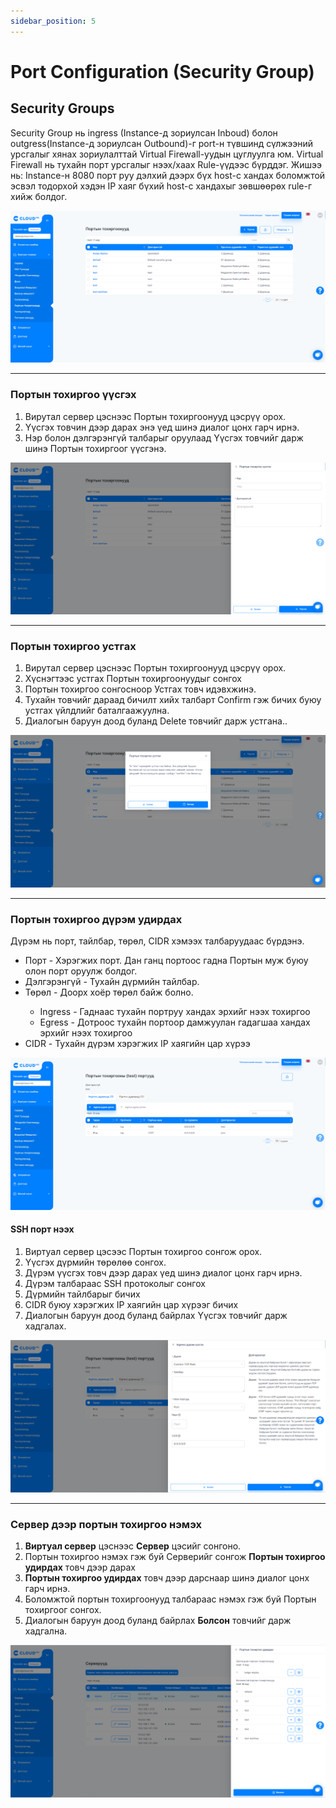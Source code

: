 ```yaml
---
sidebar_position: 5
---
```


# Port Configuration (Security Group)

## Security Groups
Security Group нь ingress (Instance-д зориулсан Inboud) болон outgress(Instance-д зориулсан Outbound)-г port-н түвшинд сүлжээний урсгалыг хянах зориулалттай Virtual Firewall-уудын цуглуулга юм. Virtual Firewall нь тухайн порт урсгалыг нээх/хаах Rule-үүдээс бүрддэг. Жишээ нь: Instance-н 8080 порт руу дэлхий дээрх бүх host-с хандах боломжтой эсвэл тодорхой хэдэн IP хаяг бүхий host-с хандахыг зөвшөөрөх rule-г хийж болдог.

  ![sg-1](./img/security/Security-group-1.png)

<hr></hr>

### Портын тохиргоо үүсгэх

<ol>
    <li>Вирутал сервер цэснээс Портын тохиргоонууд цэсрүү орох.</li>
    <li>Үүсгэх товчин дээр дарах энэ үед шинэ диалог цонх гарч ирнэ.</li>
    <li>Нэр болон дэлгэрэнгүй талбарыг оруулаад Үүсгэх товчийг дарж шинэ Портын тохиргоог үүсгэнэ.</li>
</ol>

  ![sg-2](./img/security/Security-group-2.png)

<hr></hr>

### Портын тохиргоо устгах

<ol>
    <li>Вирутал сервер цэснээс Портын тохиргоонууд цэсрүү орох.</li>
    <li>Хүснэгтээс устгах Портын тохиргоонуудыг сонгох</li>
    <li>Портын тохиргоо сонгосноор Устгах товч идэвхжинэ.</li>
    <li>Тухайн товчийг дараад бичилт хийх талбарт Confirm гэж бичих буюу устгах үйлдлийг баталгаажуулна.</li>
    <li>Диалогын баруун доод буланд Delete товчийг дарж устгана..</li>
</ol>

  ![sg-3](./img/security/Security-group-3.png)

<hr></hr>

### Портын тохиргоо дүрэм удирдах

Дүрэм нь порт, тайлбар, төрөл, CIDR  хэмээх талбаруудаас бүрдэнэ.

<ul>
    <li>Порт - Хэрэгжих порт. Дан ганц портоос гадна Портын муж буюу олон порт оруулж болдог.</li>
    <li>Дэлгэрэнгүй - Тухайн дүрмийн тайлбар.</li>
    <li>Төрөл - Доорх хоёр төрөл байж болно.</li>
    <ul>
        <li>Ingress - Гаднаас тухайн портруу хандах эрхийг нээх тохиргоо</li>
        <li>Egress - Дотроос тухайн портоор дамжуулан гадагшаа хандах эрхийг нээх тохиргоо</li>
    </ul>
    <li>CIDR - Тухайн дүрэм хэрэгжих IP хаягийн цар хүрээ</li>
</ul>

  ![sg-4](./img/security/Security-group-4.png)

#### SSH порт нээх

<ol>
    <li>Виртуал сервер цэсээс Портын тохиргоо сонгож орох.</li>
    <li>Үүсгэх дүрмийн төрөлөө сонгох.</li>
    <li>Дүрэм үүсгэх товч дээр дарах үед шинэ диалог цонх гарч ирнэ.</li>
    <li>Дүрэм талбараас SSH протоколыг сонгох</li>
    <li>Дүрмийн тайлбарыг бичих</li>
    <li>CIDR буюу хэрэгжих IP хаягийн цар хүрээг бичих</li>
    <li>Диалогын баруун доод буланд байрлах Үүсгэх товчийг дарж хадгалах.</li>
</ol>

  ![sg-5](./img/security/Security-group-5.png)

<hr></hr>

### Сервер дээр портын тохиргоо нэмэх

<ol>
    <li><b>Виртуал сервер</b> цэснээс <b>Сервер</b> цэсийг сонгоно.</li>
    <li>Портын тохиргоо нэмэх гэж буй Серверийг сонгож <b>Портын тохиргоо удирдах</b> товч дээр дарах</li>
    <li><b>Портын тохиргоо удирдах</b> товч дээр дарснаар шинэ диалог цонх гарч ирнэ.</li>
    <li>Боломжтой портын тохиргоонууд талбараас нэмэх гэж буй Портын тохиргоог сонгох.</li>
    <li>Диалогын баруун доод буланд байрлах <b>Болсон</b> товчийг дарж хадгална.</li>
</ol>

  ![sg-6](./img/security/Security-group-6.png)